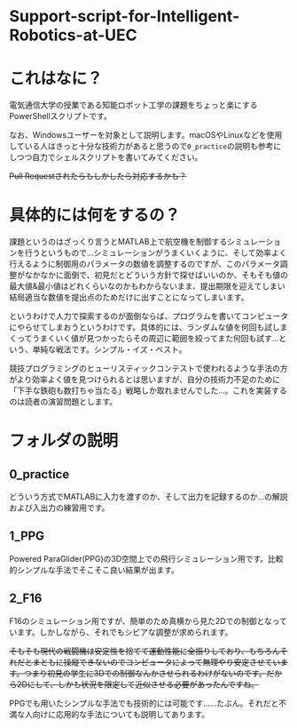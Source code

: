 # Support-script-for-Intelligent-Robotics-at-UEC

# これはなに？
電気通信大学の授業である知能ロボット工学の課題をちょっと楽にするPowerShellスクリプトです。

なお、Windowsユーザーを対象として説明します。macOSやLinuxなどを使用している人はきっと十分な技術力があると思うので`0_practice`の説明も参考にしつつ自力でシェルスクリプトを書いてみてください。

~~Pull Requestされたらもしかしたら対応するかも？~~

# 具体的には何をするの？
課題というのはざっくり言うとMATLAB上で航空機を制御するシミュレーションを行うというもので…シミュレーションがうまくいくように、そして効率よく行えるように制御用のパラメータの数値を調整するのですが、このパラメータ調整がなかなかに面倒で、初見だとどういう方針で探せばいいのか、そもそも値の最大値&最小値はどれくらいなのかもわからないまま、提出期限を迎えてしまい結局適当な数値を提出点のためだけに出すことになってしまいます。

というわけで人力で探索するのが面倒ならば、プログラムを書いてコンピュータにやらせてしまおうというわけです。具体的には、ランダムな値を何回も試しまくってうまくいく値が見つかったらその周辺に範囲を絞ってまた何回も試す…という、単純な戦法です。シンプル・イズ・ベスト。

競技プログラミングのヒューリスティックコンテストで使われるような手法の方がより効率よく値を見つけられるとは思いますが、自分の技術力不足のために「下手な鉄砲も数打ちゃ当たる」戦略しか取れませんでした…。これを実装するのは読者の演習問題とします。

# フォルダの説明
## 0_practice
どういう方式でMATLABに入力を渡すのか、そして出力を記録するのか…の解説および入出力の練習用です。

## 1_PPG
Powered ParaGlider(PPG)の3D空間上での飛行シミュレーション用です。比較的シンプルな手法でそこそこ良い結果が出ます。

## 2_F16
F16のシミュレーション用ですが、簡単のため真横から見た2Dでの制御となっています。しかしながら、それでもシビアな調整が求められます。

~~そもそも現代の戦闘機は安定性を捨てて運動性能に全振りしており、もちろんそれだとまともに操縦できないのでコンピュータによって無理やり安定させています。つまり初見の学生に3Dでの制御なんかさせられるわけがないのです。だから2Dにして、しかも状況を限定して近似させる必要があったんですね。~~

PPGでも用いたシンプルな手法でも技術的には可能です……たぶん。それだと不満な人向けに応用的な手法についても説明してあります。
